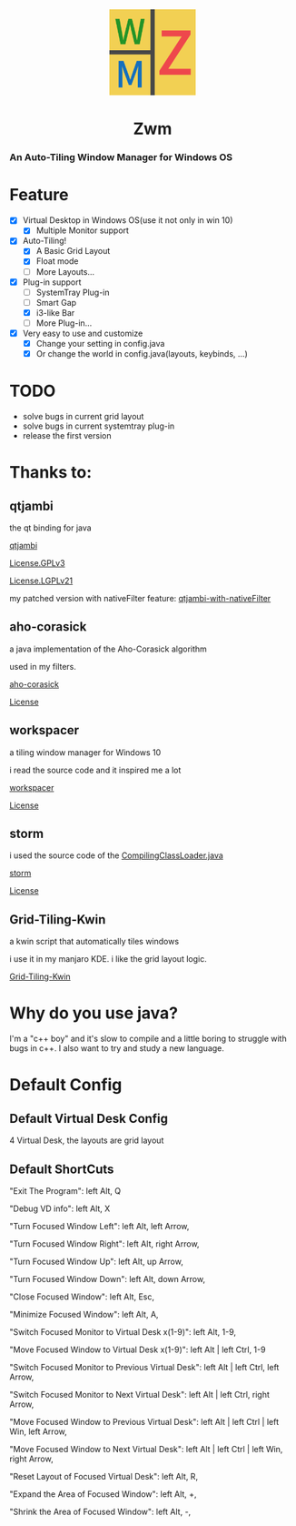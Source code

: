 <div align=center>
<img src="icon/ZWMICO.png" width="30%" height="30%"/>
</div>

# <div align=center>Zwm</div>
### An **Auto-Tiling** Window Manager for Windows OS




# Feature
+ [x] Virtual Desktop in Windows OS(use it not only in win 10)
  + [x] Multiple Monitor support

+ [x] Auto-Tiling!
  + [x] A Basic Grid Layout
  + [x] Float mode
  + [ ] More Layouts...

+ [x] Plug-in support
  + [ ] SystemTray Plug-in
  + [ ] Smart Gap
  + [x] i3-like Bar
  + [ ] More Plug-in...

+ [x] Very easy to use and customize
  + [x] Change your setting in config.java
  + [x] Or change the world in config.java(layouts, keybinds, ...)

# TODO
+ solve bugs in current grid layout
+ solve bugs in current systemtray plug-in
+ release the first version

# Thanks to: 

## qtjambi

the qt binding for java

[qtjambi](https://github.com/OmixVisualization/qtjambi)

[License.GPLv3](https://github.com/OmixVisualization/qtjambi/blob/master/LICENSE.GPLv3)

[License.LGPLv21](https://github.com/OmixVisualization/qtjambi/blob/master/LICENSE.LGPLv21)

my patched version with nativeFilter feature:
[qtjambi-with-nativeFilter](https://github.com/Louis-J/qtjambi-with-nativeFilter)

## aho-corasick

a java implementation of the Aho-Corasick algorithm

used in my filters.

[aho-corasick](https://github.com/robert-bor/aho-corasick)

[License](https://github.com/robert-bor/aho-corasick/blob/master/LICENSE.md)

## workspacer

a tiling window manager for Windows 10

i read the source code and it inspired me a lot

[workspacer](https://github.com/rickbutton/workspacer)

[License](https://github.com/rickbutton/workspacer/blob/master/LICENSE)

## storm

i used the source code of the [CompilingClassLoader.java](https://github.com/apache/storm/blob/master/sql/storm-sql-core/src/jvm/org/apache/storm/sql/javac/CompilingClassLoader.java)

[storm](https://github.com/apache/storm)

[License](https://github.com/apache/storm/blob/master/LICENSE)

## Grid-Tiling-Kwin

a kwin script that automatically tiles windows

i use it in my manjaro KDE. i like the grid layout logic.

[Grid-Tiling-Kwin](https://github.com/lingtjien/Grid-Tiling-Kwin)

# Why do you use java?
I'm a "c++ boy" and it's slow to compile and a little boring to struggle with bugs in c++. I also want to try and study a new language.

# Default Config

## Default Virtual Desk Config

4 Virtual Desk, the layouts are grid layout

## Default ShortCuts

"Exit The Program": left Alt, Q

"Debug VD info": left Alt, X

"Turn Focused Window Left": left Alt, left Arrow, 

"Turn Focused Window Right": left Alt, right Arrow, 

"Turn Focused Window Up": left Alt, up Arrow, 

"Turn Focused Window Down": left Alt, down Arrow, 

"Close Focused Window": left Alt, Esc, 

"Minimize Focused Window": left Alt, A, 

"Switch Focused Monitor to Virtual Desk x(1-9)": left Alt, 1-9, 

"Move Focused Window to Virtual Desk x(1-9)": left Alt | left Ctrl, 1-9

"Switch Focused Monitor to Previous Virtual Desk": left Alt | left Ctrl, left Arrow, 

"Switch Focused Monitor to Next Virtual Desk": left Alt | left Ctrl, right Arrow, 

"Move Focused Window to Previous Virtual Desk": left Alt | left Ctrl | left Win, left Arrow, 

"Move Focused Window to Next Virtual Desk": left Alt | left Ctrl | left Win, right Arrow, 

"Reset Layout of Focused Virtual Desk": left Alt, R, 

"Expand the Area of Focused Window": left Alt, +, 

"Shrink the Area of Focused Window": left Alt, -, 
